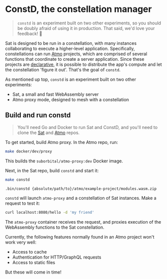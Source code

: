 # ConstD, the constellation manager

> `constd` is an experiment built on two other experiments, so you should be doubly afraid of using it in production. That said, we'd love your feedback! 🙂

Sat is designed to be run in a constellation, with many instances collaborating to execute a higher-level application. Specifically, constellations can run [Atmo](https://github.com/suborbital/atmo) projects, which are comprised of several functions that coordinate to create a server application. Since these projects are [declarative](https://atmo.suborbital.dev/concepts/the-directive), it is possible to distribute the app's compute and let the constellation 'figure it out'. That's the goal of `constd`.

As mentioned up top, `constd` is an experiment built on two other experiments:

- Sat, a small and fast WebAssembly server
- Atmo proxy mode, designed to mesh with a constellation

## Build and run constd

> You'll need Go and Docker to run Sat and ConstD, and you'll need to clone the [Sat](https://github.com/suborbital/e2core/sat) and [Atmo](https://github.com/suborbital/atmo) repos.

To get started, build Atmo proxy. In the Atmo repo, run:

```bash
make docker/dev/proxy
```

This builds the `suborbital/atmo-proxy:dev` Docker image.

Next, in the Sat repo, build `constd` and start it:

```bash
make constd

.bin/constd {absolute/path/to}/atmo/example-project/modules.wasm.zip
```

`constd` will launch `atmo-proxy` and a constellation of Sat instances. Make a request to test it:

```bash
curl localhost:8080/hello -d 'my friend'
```

The `atmo-proxy` container receives the request, and proxies execution of the WebAssembly functions to the Sat constellation.

Currently, the following features normally found in an Atmo project won't work very well:

- Access to cache
- Authentication for HTTP/GraphQL requests
- Access to static files

But these will come in time!
